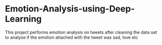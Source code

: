 # Emotion-Analysis-using-Deep-Learning
This project performs emotion analysis on tweets after cleaning the data set to analyse if the emotion attached with the tweet was sad, love etc
